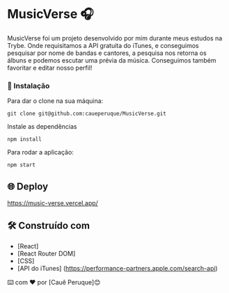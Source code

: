 # MusicVerse 🎧

MusicVerse foi um projeto desenvolvido por mim durante meus estudos na Trybe. Onde requisitamos a API gratuita do iTunes, e conseguimos pesquisar por nome de bandas e cantores, a pesquisa nos retorna os álbuns e podemos escutar uma prévia da música. Conseguimos também favoritar e editar nosso perfil!

### 🔧 Instalação

Para dar o clone na sua máquina:

```
git clone git@github.com:caueperuque/MusicVerse.git
```

Instale as dependências

```
npm install
```

Para rodar a aplicação:

```
npm start
```

## 🌐 Deploy

https://music-verse.vercel.app/

## 🛠️ Construído com

* [React]
* [React Router DOM]
* [CSS]
* [API do iTunes] (https://performance-partners.apple.com/search-api)

⌨️ com ❤️ por [Cauê Peruque]😊
